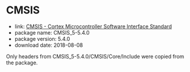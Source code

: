 CMSIS
=====

- link: [CMSIS - Cortex Microcontroller Software Interface
Standard](http://www.arm.com/products/processors/cortex-m/cortex-microcontroller-software-interface-standard.php)
- package name: CMSIS_5-5.4.0
- package version: 5.4.0
- download date: 2018-08-08

Only headers from CMSIS_5-5.4.0/CMSIS/Core/Include were copied from the package.
